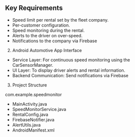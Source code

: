 ## Key Requirements
- Speed limit per rental set by the fleet company.
- Per-customer configuration.
- Speed monitoring during the rental.
- Alerts to the driver on over-speed.
- Notifications to the company via Firebase

2. Android Automotive App Interface
- Service Layer: For continuous speed monitoring using the CarSensorManager.
- UI Layer: To display driver alerts and rental information.
- Backend Communication: Send notifications via Firebase

3. Project Structure

com.example.speedmonitor
- MainActivity.java
- SpeedMonitorService.java
- RentalConfig.java
- FirebaseNotifier.java
- AlertUtils.java
- AndroidManifest.xml




